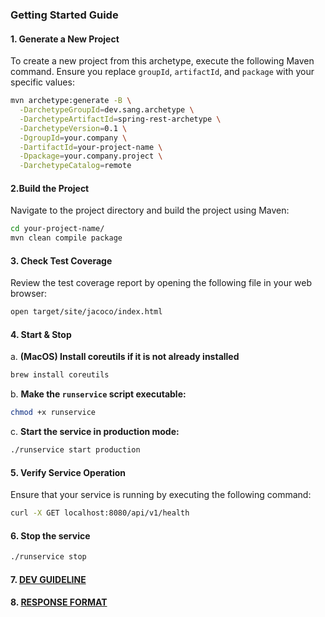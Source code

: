 ### Getting Started Guide

#### 1. Generate a New Project

To create a new project from this archetype, execute the following Maven command. 
Ensure you replace `groupId`, `artifactId`, and `package` with your specific values:

```bash
mvn archetype:generate -B \
  -DarchetypeGroupId=dev.sang.archetype \
  -DarchetypeArtifactId=spring-rest-archetype \
  -DarchetypeVersion=0.1 \
  -DgroupId=your.company \
  -DartifactId=your-project-name \
  -Dpackage=your.company.project \
  -DarchetypeCatalog=remote
```

#### 2.Build the Project
Navigate to the project directory and build the project using Maven:
```bash
cd your-project-name/
mvn clean compile package
```

#### 3. Check Test Coverage
Review the test coverage report by opening the following file in your web browser:

```bash
open target/site/jacoco/index.html
```

#### 4. Start & Stop 
a. **(MacOS) Install coreutils if it is not already installed**
```bash
brew install coreutils
```
b. **Make the `runservice` script executable:**
```bash
chmod +x runservice
```
c. **Start the service in production mode:**
```bash
./runservice start production
```

#### 5. Verify Service Operation
Ensure that your service is running by executing the following command:
```bash
curl -X GET localhost:8080/api/v1/health
```
#### 6. Stop the service
```bash
./runservice stop
```

#### 7. [DEV GUIDELINE](src/main/resources/archetype-resources/DEV-GUIDELINE.md)
#### 8. [RESPONSE FORMAT](src/main/resources/archetype-resources/RESPONSE-FORMAT.md)
